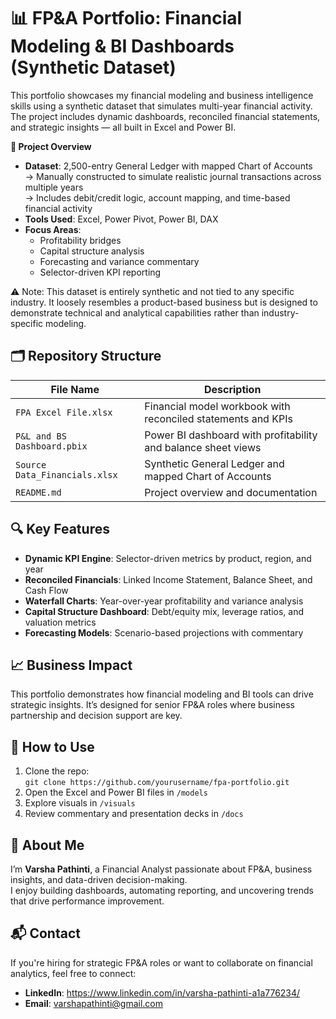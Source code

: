 # 📊 FP&A Portfolio: Financial Modeling & BI Dashboards (Synthetic Dataset)
This portfolio showcases my financial modeling and business intelligence skills using a synthetic dataset that simulates multi-year financial activity. The project includes dynamic dashboards, reconciled financial statements, and strategic insights — all built in Excel and Power BI.

**🧠 Project Overview**
- **Dataset**: 2,500-entry General Ledger with mapped Chart of Accounts  
  → Manually constructed to simulate realistic journal transactions across multiple years  
  → Includes debit/credit logic, account mapping, and time-based financial activity  
- **Tools Used**: Excel, Power Pivot, Power BI, DAX
- **Focus Areas**:
  - Profitability bridges
  - Capital structure analysis
  - Forecasting and variance commentary
  - Selector-driven KPI reporting

⚠️ Note: This dataset is entirely synthetic and not tied to any specific industry. It loosely resembles a product-based business but is designed to demonstrate technical and analytical capabilities rather than industry-specific modeling.

## 🗂️ Repository Structure

| File Name                      | Description                                                  |
|--------------------------------|--------------------------------------------------------------|
| `FPA Excel File.xlsx`          | Financial model workbook with reconciled statements and KPIs |
| `P&L and BS Dashboard.pbix`    | Power BI dashboard with profitability and balance sheet views |
| `Source Data_Financials.xlsx`  | Synthetic General Ledger and mapped Chart of Accounts        |
| `README.md`                    | Project overview and documentation                           |

## 🔍 Key Features

- **Dynamic KPI Engine**: Selector-driven metrics by product, region, and year
- **Reconciled Financials**: Linked Income Statement, Balance Sheet, and Cash Flow
- **Waterfall Charts**: Year-over-year profitability and variance analysis
- **Capital Structure Dashboard**: Debt/equity mix, leverage ratios, and valuation metrics
- **Forecasting Models**: Scenario-based projections with commentary

## 📈 Business Impact

This portfolio demonstrates how financial modeling and BI tools can drive strategic insights. It’s designed for senior FP&A roles where business partnership and decision support are key.

## 📎 How to Use

1. Clone the repo:  
   `git clone https://github.com/yourusername/fpa-portfolio.git`
2. Open the Excel and Power BI files in `/models`
3. Explore visuals in `/visuals`
4. Review commentary and presentation decks in `/docs`

## 🚀 About Me

I’m **Varsha Pathinti**, a Financial Analyst passionate about FP&A, business insights, and data-driven decision-making.  
I enjoy building dashboards, automating reporting, and uncovering trends that drive performance improvement.

## 📬 Contact

If you're hiring for strategic FP&A roles or want to collaborate on financial analytics, feel free to connect:

- **LinkedIn**: https://www.linkedin.com/in/varsha-pathinti-a1a776234/
- **Email**: varshapathinti@gmail.com

